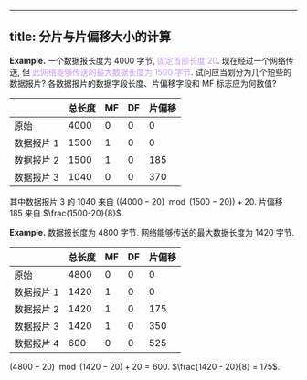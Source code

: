 
---
title: 分片与片偏移大小的计算
---

<style>
hint {
  color: gray;  
}
em {
  color: rgb(201, 152, 244);
  font-style: normal;
}
img {
  border-radius: 0.2em; 
  width: 400px;
}
</style>

$\textbf{Example.}$ 一个数据报长度为 4000 字节, *固定首部长度 20*. 现在经过一个网络传送, 但 *此网络能够传送的最大数据长度为 1500 字节*. 试问应当划分为几个短些的数据报片? 各数据报片的数据字段长度、片偏移字段和 MF 标志应为何数值?

|  | 总长度 | MF | DF | 片偏移 |
| - | - | - | - | - |
| 原始 | 4000 | 0 | 0 | 0 | 
| 数据报片 1 | 1500 | 1 | 0 | 0 |
| 数据报片 2 | 1500 | 1 | 0 | 185 |
| 数据报片 3 | 1040 | 0 | 0 | 370 |

其中数据报片 3 的 $1040$ 来自 $((4000 - 20) \mod (1500 - 20)) + 20$. 片偏移 $185$ 来自 $\frac{1500-20}{8}$. 

$\textbf{Example.}$ 数据报长度为 4800 字节. 网络能够传送的最大数据长度为 1420 字节. 

|  | 总长度 | MF | DF | 片偏移 |
| - | - | - | - | - |
| 原始 | 4800 | 0 | 0 | 0 | 
| 数据报片 1 | 1420 | 1 | 0 | 0 |
| 数据报片 2 | 1420 | 1 | 0 | 175 |
| 数据报片 3 | 1420 | 1 | 0 | 350 |
| 数据报片 4 | 600 | 0 | 0 | 525 |

$(4800 - 20) \mod (1420 - 20) + 20 = 600$. $\frac{1420 - 20}{8} = 175$.
